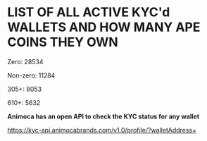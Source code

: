 # LIST OF ALL ACTIVE KYC'd WALLETS AND HOW MANY APE COINS THEY OWN

Zero: 28534

Non-zero: 11284

305+: 8053

610+: 5632

**Animoca has an open API to check the KYC status for any wallet**

https://kyc-api.animocabrands.com/v1.0/profile/?walletAddress=